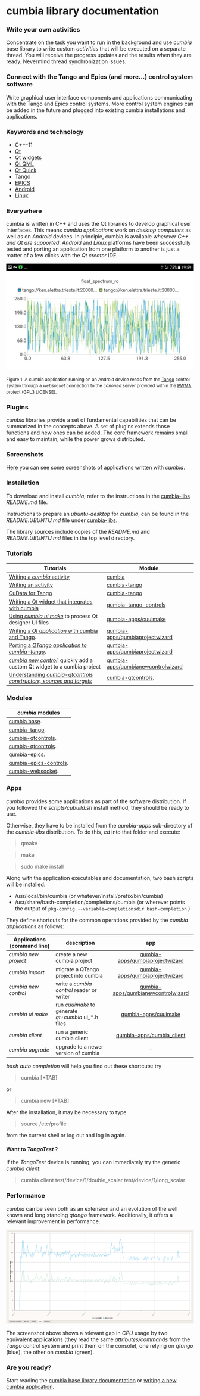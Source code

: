 # cumbia library documentation

### Write your own activities
Concentrate on the task you want to run in the background and use *cumbia* base library to write custom *activities* that will be executed on a separate
thread. You will receive the progress updates and the results when they are ready. Nevermind thread synchronization issues.

### Connect with the Tango and Epics (and more...) control system software
Write graphical user interface components and applications communicating with the Tango and Epics control systems. More control system engines can be
added in the future and plugged into existing cumbia installations and applications.

### Keywords and technology
- C++-11
- <a href="https://www.qt.io/">Qt</a>
- <a href="https://doc.qt.io/qt-5.11/qtwidgets-index.html">Qt widgets</a>
- <a href="https://doc.qt.io/qt-5.11/qtqml-index.html">Qt QML</a>
- <a href="https://www1.qt.io/qt-quick/">Qt Quick</a>
- <a href="http://www.tango-controls.org/">Tango</a>
- <a href="https://epics.anl.gov/">EPICS</a>
- <a href="https://www.android.com/">Android</a>
- <a href="https://en.wikipedia.org/wiki/Linux">Linux</a>


### Everywhere
cumbia is written in C++ and uses the Qt libraries to develop graphical user interfaces. This means *cumbia applications* work on *desktop computers* as well as
on *Android* devices. In principle, cumbia is available *wherever C++ and Qt are supported*. *Android* and *Linux* platforms have been successfully tested and
porting an application from one platform to another is just a matter of a few clicks with the *Qt creator* IDE.

![cumbia reads Tango from an Android device](android-plot1.jpg)

<small>Figure 1. A cumbia application running on an Android device reads from the <a href="http://www.tango-controls.org/">Tango</a> control system through a 
*websocket* connection to the *canoned* server provided within the <a href="https://gitlab.com/PWMA">PWMA</a> project (GPL3 LICENSE).</small>

### Plugins
*cumbia* libraries provide a set of fundamental capabilities that can be summarized in the concepts above. A set of plugins extends those functions
and new ones can be added. The core framework remains small and easy to maintain, while the power grows distributed.

### Screenshots
<a href="screenshots.md">Here</a> you can see some screenshots of applications written with *cumbia*.

### Installation

To download and install *cumbia*, refer to the instructions in the <a href="https://github.com/ELETTRA-SincrotroneTrieste/cumbia-libs">cumbia-libs</a> *README.md*
file.

Instructions to prepare an *ubuntu-desktop* for *cumbia*, can be found in the *README.UBUNTU.md* file under 
<a href="https://github.com/ELETTRA-SincrotroneTrieste/cumbia-libs">cumbia-libs</a>.

The library sources include copies of the *README.md* and *README.UBUNTU.md* files in the top level directory.


### Tutorials

 |Tutorials                                     | Module               |
 |-------------------------------------------------------------------|--------------------------|
 |  <a href="html/cumbia/html/tutorial_cuactivity.html">Writing a *cumbia* activity</a> | <a href="html/cumbia/html/index.html">cumbia</a> |
 |  <a href="html/cumbia-tango/html/tutorial_activity.html">Writing an activity</a> | <a href="html/cumbia-tango/html/index.html">cumbia-tango</a> |
 |  <a href="html/cumbia-tango/html/cudata_for_tango.html">CuData for Tango</a> | <a href="html/cumbia-tango/html/index.html">cumbia-tango</a> |
 |  <a href="html/qumbia-tango-controls/html/tutorial_cumbiatango_widget.html">Writing a Qt widget that integrates with cumbia</a> | <a href="html/qumbia-tango-controls/html/index.html">qumbia-tango-controls</a>  |
 |  <a href="html/cuuimake/html/cuuimake.html">Using <em>cumbia ui make</em></a> to process Qt designer UI files | <a href="html/cuuimake/html/index.html">qumbia-apps/cuuimake</a>  |
 |  <a href="html/qumbiaprojectwizard/html/tutorial_qumbiatango.html">Writing a <em>Qt application</em> with cumbia and Tango</a>. |<a href="html/qumbiaprojectwizard/html/index.html">qumbia-apps/qumbiaprojectwizard</a>  |
 |  <a href="html/qumbiaprojectwizard/html/tutorial_from_qtango.html">Porting a <em>QTango application</em> to <em>cumbia-tango</em></a>. |<a href="html/qumbiaprojectwizard/html/index.html">qumbia-apps/qumbiaprojectwizard</a>  |
 |  <a href="html/qumbianewcontrolwizard/html/tutorial_qumbianewcontrolwizard.html"><em>cumbia new control</em></a>: quickly add a custom Qt widget to a cumbia project | <a href="html/qumbianewcontrolwizard/html/index.html">qumbia-apps/qumbianewcontrolwizard</a>  |
 |  <a href="html/cumbia-qtcontrols/html/understanding_cumbia_qtcontrols_constructors.html">Understanding <em>cumbia-qtcontrols constructors, sources and targets</em></a> |<a href="html/cumbia-qtcontrols/html/index.html">cumbia-qtcontrols</a>. |

### Modules

 |*cumbia* modules  |
 |-------------------------------------------------------------------|
 | <a href="html/cumbia/html/index.html">cumbia base</a>. |
 | <a href="html/cumbia-tango/html/index.html">cumbia-tango</a>. |
 | <a href="html/cumbia-qtcontrols/html/index.html">cumbia-qtcontrols</a>.  |
 | <a href="html/qumbia-tango-controls/html/index.html">cumbia-qtcontrols</a>.  |
 | <a href="html/cumbia-epics/html/index.html">qumbia-epics</a>.   |
 | <a href="html/qumbia-epics-controls/html/index.html">qumbia-epics-controls</a>.  |
 | <a href="html/cumbia-websocket/html/index.html">cumbia-websocket</a>.  |


### Apps

*cumbia* provides some applications as part of the software distribution.
If you followed the *scripts/cubuild.sh* install method, they should be ready to use.

Otherwise, they have to be installed from the *qumbia-apps* sub-directory of the *cumbia-libs* distribution.
To do this, *cd* into that folder and execute:
 

> qmake

> make

> sudo make install

 
Along with the application executables and documentation, two bash scripts will be installed:
 
- /usr/local/bin/cumbia  (or whatever/install/prefix/bin/cumbia)
- /usr/share/bash-completion/completions/cumbia  (or wherever points the output of `pkg-config --variable=completionsdir bash-completion` )

They define shortcuts for the common operations provided by the *cumbia applications* as follows:
 
 
|Applications (command line)   | description                                 | app
|------------------------------|--------------------------------------------|:---------------:|
| *cumbia new project*          | create a new cumbia project               |<a href="html/qumbiaprojectwizard/html/index.html">qumbia-apps/qumbiaprojectwizard</a>  |
| *cumbia import*               | migrate a QTango project into cumbia      |<a href="html/qumbiaprojectwizard/html/index.html">qumbia-apps/qumbiaprojectwizard</a>  |
| *cumbia new control*          | write a *cumbia control* reader or writer | <a href="html/qumbianewcontrolwizard/html/index.html">qumbia-apps/qumbianewcontrolwizard</a>  |
| *cumbia ui make*              | run *cuuimake* to generate *qt+cumbia* ui_*.h files | <a href="html/cuuimake/html/index.html">qumbia-apps/cuuimake</a>  |
| *cumbia client*               | run a generic cumbia client | <a href="html/cumbia_client/html/index.html">qumbia-apps/cumbia_client</a>  |
| *cumbia upgrade*              | upgrade to a newer version of cumbia|  - |


*bash auto completion* will help you find out these shortcuts: try


> cumbia [+TAB]
 
or

> cumbia new [+TAB]

After the installation, it may be necessary to type

> source /etc/profile

from the current shell or log out and log in again.


#### Want to *TangoTest* ?

If the *TangoTest* device is running, you can immediately try the generic *cumbia client*:

> cumbia client test/device/1/double_scalar test/device/1/long_scalar



### Performance

*cumbia* can be seen both as an extension and an evolution of the well known and long standing  *qtango* framework. Additionally, it offers a relevant 
improvement in performance.

![cumbia and qtango performances compared](readers_performance.png)

The screenshot above shows a relevant gap in *CPU* usage by two equivalent applications (they read the same *attributes/commands* from the *Tango*
control system and print them on the console), one relying on *qtango* (blue), the other on *cumbia* (green).




### Are you ready?
 
Start reading the <a href="html/cumbia/html/index.html">cumbia base library documentation</a> or <a href="https://elettra-sincrotronetrieste.github.io/cumbia-libs/html/qumbiaprojectwizard/html/index.html">writing a new cumbia application</a>.

